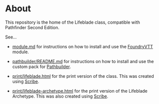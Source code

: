 # About

This repository is the home of the Lifeblade class, compatible with Pathfinder Second Edition.

See...

* [module.md](module.md) for instructions on how to install and use the [FoundryVTT](https://foundryvtt.com) module.

* [pathbuilder/README.md](pathbuilder/README.md) for instructions on how to install and use the custom pack for [Pathbuilder](https://pathbuilder2e.com).

* [print/lifeblade.html](https://intrand.github.io/pf2e-lifeblade/print/lifeblade.html) for the print version of the class. This was created using [Scribe](https://scribe.pf2.tools).

* [print/lifeblade-archetype.html](https://intrand.github.io/pf2e-lifeblade/print/lifeblade-archetype.html) for the print version of the Lifeblade Archetype. This was also created using [Scribe](https://scribe.pf2.tools).
